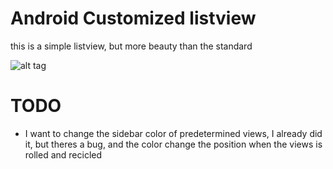 # Android Customized listview

this is a simple listview, but more beauty than the standard

![alt tag](https://github.com/caiquecsx/Android-ListView/blob/master/device-2016-04-13-140736.png?raw=true)

# TODO
 - I want to change the sidebar color of predetermined views, I already did it, but theres a bug, and the color change the position when the views is rolled and recicled


